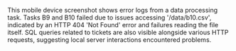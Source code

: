This mobile device screenshot shows error logs from a data processing task. Tasks B9 and B10 failed due to issues accessing '/data/b10.csv', indicated by an HTTP 404 'Not Found' error and failures reading the file itself. SQL queries related to tickets are also visible alongside various HTTP requests, suggesting local server interactions encountered problems.